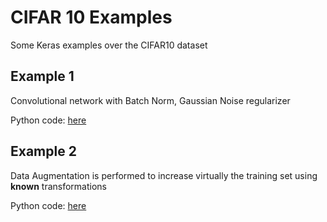 # CIFAR 10 Examples

Some Keras examples over the CIFAR10 dataset

## Example 1

Convolutional network with Batch Norm, Gaussian Noise regularizer

Python code: [here](1_cifar_conv.py)

## Example 2

Data Augmentation is performed to increase virtually the training set using **known** transformations

Python code: [here](2_cifar_DA.py)





